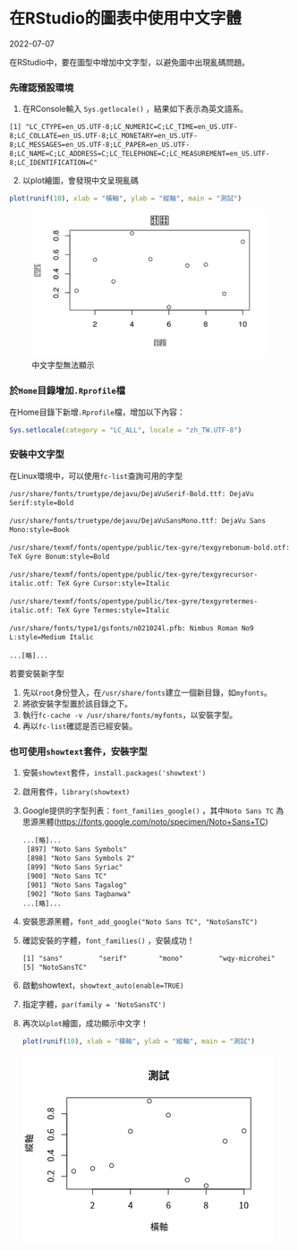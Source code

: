 在RStudio的圖表中使用中文字體
================
2022-07-07

在RStudio中，要在圖型中增加中文字型，以避免圖中出現亂碼問題。

### 先確認預設環境

1.  在RConsole輸入 `Sys.getlocale()` ，結果如下表示為英文語系。

<!-- -->

    [1] "LC_CTYPE=en_US.UTF-8;LC_NUMERIC=C;LC_TIME=en_US.UTF-8;LC_COLLATE=en_US.UTF-8;LC_MONETARY=en_US.UTF-8;LC_MESSAGES=en_US.UTF-8;LC_PAPER=en_US.UTF-8;LC_NAME=C;LC_ADDRESS=C;LC_TELEPHONE=C;LC_MEASUREMENT=en_US.UTF-8;LC_IDENTIFICATION=C"

2.  以plot繪圖，會發現中文呈現亂碼

``` r
plot(runif(10), xlab = "橫軸", ylab = "縱軸", main = "測試")
```

<figure>
<img src="00001c.png" title="中文字型無法顯示" alt="中文字型無法顯示"
width="484" />
<figcaption>中文字型無法顯示</figcaption>
</figure>

### 於`Home`目錄增加`.Rprofile`檔

在Home目錄下新增`.Rprofile`檔，增加以下內容：

``` r
Sys.setlocale(category = "LC_ALL", locale = "zh_TW.UTF-8")
```

### 安裝中文字型

在Linux環境中，可以使用`fc-list`查詢可用的字型

    /usr/share/fonts/truetype/dejavu/DejaVuSerif-Bold.ttf: DejaVu Serif:style=Bold

    /usr/share/fonts/truetype/dejavu/DejaVuSansMono.ttf: DejaVu Sans Mono:style=Book

    /usr/share/texmf/fonts/opentype/public/tex-gyre/texgyrebonum-bold.otf: TeX Gyre Bonum:style=Bold

    /usr/share/texmf/fonts/opentype/public/tex-gyre/texgyrecursor-italic.otf: TeX Gyre Cursor:style=Italic

    /usr/share/texmf/fonts/opentype/public/tex-gyre/texgyretermes-italic.otf: TeX Gyre Termes:style=Italic

    /usr/share/fonts/type1/gsfonts/n021024l.pfb: Nimbus Roman No9 L:style=Medium Italic

    ...[略]...

若要安裝新字型

1.  先以`root`身份登入，在`/usr/share/fonts`建立一個新目錄，如`myfonts`。
2.  將欲安裝字型置於該目錄之下。
3.  執行`fc-cache -v /usr/share/fonts/myfonts`，以安裝字型。
4.  再以`fc-list`確認是否已經安裝。

### 也可使用`showtext`套件，安裝字型

1.  安裝`showtext`套件，`install.packages('showtext')`

2.  啟用套件，`library(showtext)`

3.  Google提供的字型列表：`font_families_google()` ，其中`Noto Sans TC`
    為思源黑體(<https://fonts.google.com/noto/specimen/Noto+Sans+TC>)

        ...[略]... 
         [897] "Noto Sans Symbols"                
         [898] "Noto Sans Symbols 2"              
         [899] "Noto Sans Syriac"                 
         [900] "Noto Sans TC"                     
         [901] "Noto Sans Tagalog"                
         [902] "Noto Sans Tagbanwa"               
        ...[略]...

4.  安裝思源黑體，`font_add_google("Noto Sans TC", "NotoSansTC")`

5.  確認安裝的字體，`font_families()` ，安裝成功！

        [1] "sans"         "serif"        "mono"         "wqy-microhei"
        [5] "NotoSansTC"

6.  啟動showtext，`showtext_auto(enable=TRUE)`

7.  指定字體，`par(family = 'NotoSansTC')`

8.  再次以`plot`繪圖，成功顯示中文字！

    ``` r
    plot(runif(10), xlab = "橫軸", ylab = "縱軸", main = "測試")
    ```

    ![](00002c.png)
